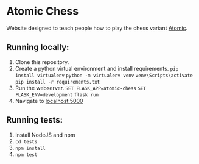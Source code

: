 # Atomic Chess
Website designed to teach people how to play the chess variant [Atomic](https://en.wikipedia.org/wiki/Atomic_chess).

## Running locally:
1. Clone this repository.
2. Create a python virtual environment and install requirements.
`pip install virtualenv`
`python -m virtualenv venv`
`venv\Scripts\activate`
`pip install -r requirements.txt`
3. Run the webserver.
`SET FLASK_APP=atomic-chess`
`SET FLASK_ENV=development`
`flask run`
4. Navigate to [localhost:5000](http://localhost:5000)

## Running tests:
1. Install NodeJS and npm
2. `cd tests`
3. `npm install`
4. `npm test`

